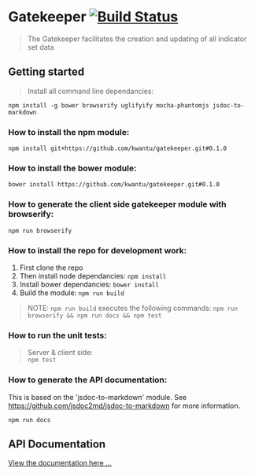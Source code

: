 # Gatekeeper [![Build Status](https://travis-ci.org/kwantu/gatekeeper.svg?branch=develop)](https://travis-ci.org/kwantu/gatekeeper)
> The Gatekeeper facilitates the creation and updating of all indicator set data

## Getting started
> Install all command line dependancies:  

`npm install -g bower browserify uglifyify mocha-phantomjs jsdoc-to-markdown`

### How to install the npm module:

`npm install git+https://github.com/kwantu/gatekeeper.git#0.1.0`

### How to install the bower module:

`bower install https://github.com/kwantu/gatekeeper.git#0.1.0`

### How to generate the client side gatekeeper module with browserify:

`npm run browserify`

### How to install the repo for development work:

1. First clone the repo
2. Then install node dependancies: `npm install`
3. Install bower dependancies: `bower install`
4. Build the module: `npm run build`

> NOTE: `npm run build` executes the following commands: `npm run browserify && npm run docs && npm test`

### How to run the unit tests:
> Server & client side:  
`npm test`

### How to generate the API documentation:

This is based on the 'jsdoc-to-markdown' module. See https://github.com/jsdoc2md/jsdoc-to-markdown for more information.

`npm run docs`

## API Documentation

[View the documentation here ...](https://github.com/kwantu/gatekeeper/blob/develop/docs/index.md)
